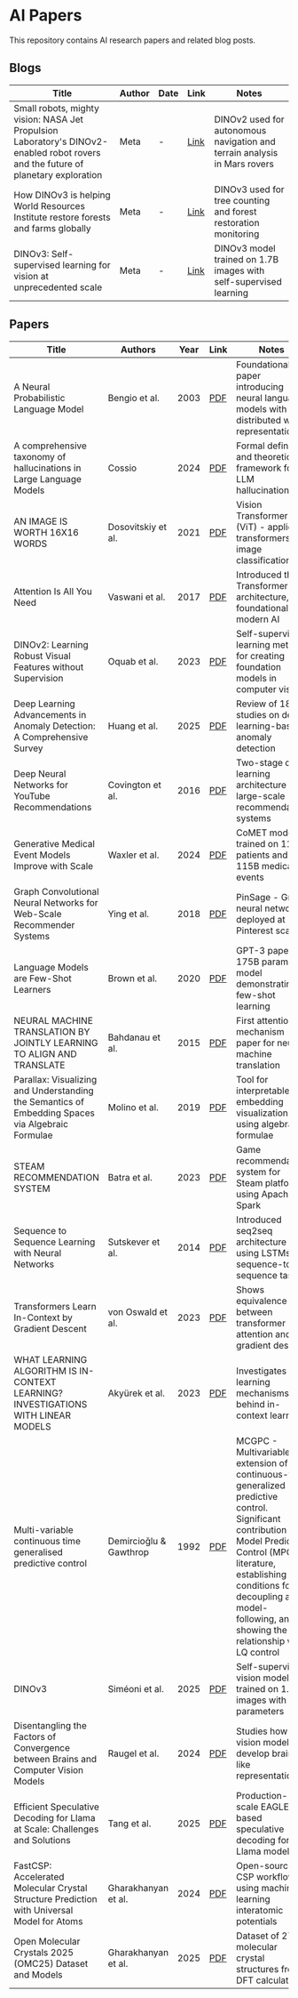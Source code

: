# AI Papers

This repository contains AI research papers and related blog posts.

## Blogs

| Title | Author | Date | Link | Notes |
|-------|--------|------|------|-------|
| Small robots, mighty vision: NASA Jet Propulsion Laboratory's DINOv2-enabled robot rovers and the future of planetary exploration | Meta | - | [Link](https://ai.meta.com/blog/nasa-jpl-dino-robot-explorers/) | DINOv2 used for autonomous navigation and terrain analysis in Mars rovers |
| How DINOv3 is helping World Resources Institute restore forests and farms globally | Meta | - | [Link](https://ai.meta.com/blog/world-resources-institute-dinov3/) | DINOv3 used for tree counting and forest restoration monitoring |
| DINOv3: Self-supervised learning for vision at unprecedented scale | Meta | - | [Link](https://ai.meta.com/blog/dinov3-self-supervised-vision-model/) | DINOv3 model trained on 1.7B images with self-supervised learning |

## Papers

| Title | Authors | Year | Link | Notes |
|-------|---------|------|------|-------|
| A Neural Probabilistic Language Model | Bengio et al. | 2003 | [PDF](papers/A%20Neural%20Probabilistic%20Language%20Model.pdf) | Foundational paper introducing neural language models with distributed word representations |
| A comprehensive taxonomy of hallucinations in Large Language Models | Cossio | 2024 | [PDF](papers/A%20comprehensive%20taxonomy%20of%20hallucinations%20in%20Large%20Language%20Models%20.pdf) | Formal definition and theoretical framework for LLM hallucinations |
| AN IMAGE IS WORTH 16X16 WORDS | Dosovitskiy et al. | 2021 | [PDF](papers/AN%20IMAGE%20IS%20WORTH%2016X16%20WORDS.pdf) | Vision Transformer (ViT) - applies transformers to image classification |
| Attention Is All You Need | Vaswani et al. | 2017 | [PDF](papers/Attention%20Is%20All%20You%20Need.pdf) | Introduced the Transformer architecture, foundational for modern AI |
| DINOv2: Learning Robust Visual Features without Supervision | Oquab et al. | 2023 | [PDF](papers/DINOv2-%20Learning%20Robust%20Visual%20Features%20without%20Supervision.pdf) | Self-supervised learning method for creating foundation models in computer vision |
| Deep Learning Advancements in Anomaly Detection: A Comprehensive Survey | Huang et al. | 2025 | [PDF](papers/Deep%20Learning%20Advancements%20in%20Anomaly%20Detection-%20A%20Comprehensive%20Survey.pdf) | Review of 180+ studies on deep learning-based anomaly detection |
| Deep Neural Networks for YouTube Recommendations | Covington et al. | 2016 | [PDF](papers/Deep%20Neural%20Networks%20for%20YouTube%20Recommendations.pdf) | Two-stage deep learning architecture for large-scale recommendation systems |
| Generative Medical Event Models Improve with Scale | Waxler et al. | 2024 | [PDF](papers/Generative%20Medical%20Event%20Models%20Improve%20with%20Scale.pdf) | CoMET models trained on 118M patients and 115B medical events |
| Graph Convolutional Neural Networks for Web-Scale Recommender Systems | Ying et al. | 2018 | [PDF](papers/Graph%20Convolutional%20Neural%20Networks%20for%20Web-Scale%20Recommender%20Systems.pdf) | PinSage - Graph neural network deployed at Pinterest scale |
| Language Models are Few-Shot Learners | Brown et al. | 2020 | [PDF](papers/Language%20Models%20are%20Few-Shot%20Learners.pdf) | GPT-3 paper - 175B parameter model demonstrating few-shot learning |
| NEURAL MACHINE TRANSLATION BY JOINTLY LEARNING TO ALIGN AND TRANSLATE | Bahdanau et al. | 2015 | [PDF](papers/NEURAL%20MACHINE%20TRANSLATION%20BY%20JOINTLY%20LEARNING%20TO%20ALIGN%20AND%20TRANSLATE.pdf) | First attention mechanism paper for neural machine translation |
| Parallax: Visualizing and Understanding the Semantics of Embedding Spaces via Algebraic Formulae | Molino et al. | 2019 | [PDF](papers/Parallax-%20Visualizing%20and%20Understanding%20the%20Semantics%20of%20Embedding%20Spaces%20via%20Algebraic%20Formulae.pdf) | Tool for interpretable embedding visualization using algebraic formulae |
| STEAM RECOMMENDATION SYSTEM | Batra et al. | 2023 | [PDF](papers/STEAM%20RECOMMENDATION%20SYSTEM.pdf) | Game recommendation system for Steam platform using Apache Spark |
| Sequence to Sequence Learning with Neural Networks | Sutskever et al. | 2014 | [PDF](papers/Sequence%20to%20Sequence%20Learning%20with%20Neural%20Networks.pdf) | Introduced seq2seq architecture using LSTMs for sequence-to-sequence tasks |
| Transformers Learn In-Context by Gradient Descent | von Oswald et al. | 2023 | [PDF](papers/Transformers%20Learn%20In-Context%20by%20Gradient%20Descent.pdf) | Shows equivalence between transformer attention and gradient descent |
| WHAT LEARNING ALGORITHM IS IN-CONTEXT LEARNING? INVESTIGATIONS WITH LINEAR MODELS | Akyürek et al. | 2023 | [PDF](papers/WHAT%20LEARNING%20ALGORITHM%20IS%20IN-CONTEXT%20LEARNING%3F%20INVESTIGATIONS%20WITH%20LINEAR%20MODELS.pdf) | Investigates the learning mechanisms behind in-context learning |
| Multi-variable continuous time generalised predictive control | Demircioǧlu & Gawthrop | 1992 | [PDF](papers/multi-variable-continuous-time-generalised-predictive-control.pdf) | MCGPC - Multivariable extension of continuous-time generalized predictive control. Significant contribution to Model Predictive Control (MPC) literature, establishing conditions for decoupling and model-following, and showing the relationship with LQ control |
| DINOv3 | Siméoni et al. | 2025 | [PDF](papers/DINOv3.pdf) | Self-supervised vision model trained on 1.7B images with 7B parameters |
| Disentangling the Factors of Convergence between Brains and Computer Vision Models | Raugel et al. | 2024 | [PDF](papers/Disentangling%20the%20Factors%20of%20Convergence%20between%20Brains%20and%20Computer%20Vision%20Models.pdf) | Studies how AI vision models develop brain-like representations |
| Efficient Speculative Decoding for Llama at Scale: Challenges and Solutions | Tang et al. | 2025 | [PDF](papers/Efficient%20Speculative%20Decoding%20for%20Llama%20at%20Scale-%20Challenges%20and%20Solutions.pdf) | Production-scale EAGLE-based speculative decoding for Llama models |
| FastCSP: Accelerated Molecular Crystal Structure Prediction with Universal Model for Atoms | Gharakhanyan et al. | 2024 | [PDF](papers/FastCSP-%20Accelerated%20Molecular%20Crystal%20Structure%20Prediction%20with%20Universal%20Model%20for%20Atoms.pdf) | Open-source CSP workflow using machine learning interatomic potentials |
| Open Molecular Crystals 2025 (OMC25) Dataset and Models | Gharakhanyan et al. | 2025 | [PDF](papers/Open%20Molecular%20Crystals%202025%20(OMC25)%20Dataset%20and%20Models.pdf) | Dataset of 27M+ molecular crystal structures from DFT calculations |